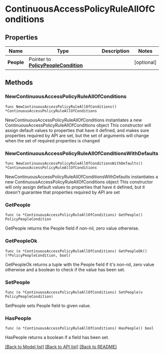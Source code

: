 # ContinuousAccessPolicyRuleAllOfConditions

## Properties

Name | Type | Description | Notes
------------ | ------------- | ------------- | -------------
**People** | Pointer to [**PolicyPeopleCondition**](PolicyPeopleCondition.md) |  | [optional] 

## Methods

### NewContinuousAccessPolicyRuleAllOfConditions

`func NewContinuousAccessPolicyRuleAllOfConditions() *ContinuousAccessPolicyRuleAllOfConditions`

NewContinuousAccessPolicyRuleAllOfConditions instantiates a new ContinuousAccessPolicyRuleAllOfConditions object
This constructor will assign default values to properties that have it defined,
and makes sure properties required by API are set, but the set of arguments
will change when the set of required properties is changed

### NewContinuousAccessPolicyRuleAllOfConditionsWithDefaults

`func NewContinuousAccessPolicyRuleAllOfConditionsWithDefaults() *ContinuousAccessPolicyRuleAllOfConditions`

NewContinuousAccessPolicyRuleAllOfConditionsWithDefaults instantiates a new ContinuousAccessPolicyRuleAllOfConditions object
This constructor will only assign default values to properties that have it defined,
but it doesn't guarantee that properties required by API are set

### GetPeople

`func (o *ContinuousAccessPolicyRuleAllOfConditions) GetPeople() PolicyPeopleCondition`

GetPeople returns the People field if non-nil, zero value otherwise.

### GetPeopleOk

`func (o *ContinuousAccessPolicyRuleAllOfConditions) GetPeopleOk() (*PolicyPeopleCondition, bool)`

GetPeopleOk returns a tuple with the People field if it's non-nil, zero value otherwise
and a boolean to check if the value has been set.

### SetPeople

`func (o *ContinuousAccessPolicyRuleAllOfConditions) SetPeople(v PolicyPeopleCondition)`

SetPeople sets People field to given value.

### HasPeople

`func (o *ContinuousAccessPolicyRuleAllOfConditions) HasPeople() bool`

HasPeople returns a boolean if a field has been set.


[[Back to Model list]](../README.md#documentation-for-models) [[Back to API list]](../README.md#documentation-for-api-endpoints) [[Back to README]](../README.md)


